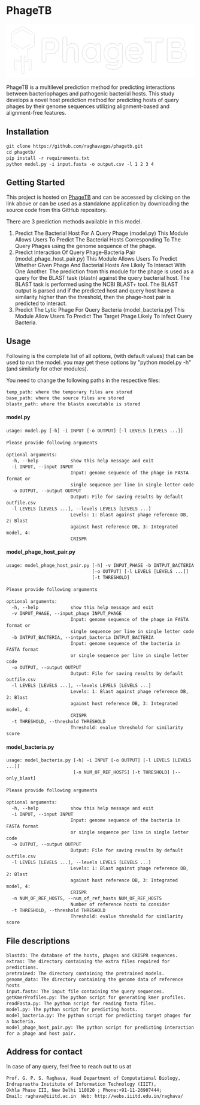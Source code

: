 # PhageTB

![Pics](./extras/PhageTB.png)

PhageTB is a multilevel prediction method for predicting interactions between bacteriophages and pathogenic bacterial hosts. This study develops a novel host prediction method for predicting hosts of query phages by their genome sequences utilizing alignment-based and alignment-free features.

## Installation
```
git clone https://github.com/raghavagps/phagetb.git
cd phagetb/
pip install -r requirements.txt
python model.py -i input.fasta -o output.csv -l 1 2 3 4
```

## Getting Started

This project is hosted on [PhageTB](https://webs.iiitd.edu.in/raghava/phagetb/) and can be accessed by clicking on the link above or can be used as a standalone application by downloading the source code from this GitHub repository.

There are 3 prediction methods available in this model. 
1. Predict The Bacterial Host For A Query Phage (model.py)
This Module Allows Users To Predict The Bacterial Hosts Corresponding To The Query Phages using the genome sequence of the phage. 
1. Predict Interaction Of Query Phage-Bacteria Pair (model_phage_host_pair.py)
This Module Allows Users To Predict Whether Given Phage And Bacterial Hosts Are Likely To Interact With One Another. The prediction from this module for the phage is used as a query for the BLAST task (blastn) against the query bacterial host. The BLAST task is performed using the NCBI BLAST+ tool. The BLAST output is parsed and if the predicted host and query host have a similarity higher than the threshold, then the phage-host pair is predicted to interact.
1. Predict The Lytic Phage For Query Bacteria (model_bacteria.py)
This Module Allow Users To Predict The Target Phage Likely To Infect Query Bacteria.

## Usage
Following is the complete list of all options, (with default values) that can be used to run the model. you may get these options by "python model.py -h" (and similarly for other modules).

You need to change the following paths in the respective files:
```
temp_path: where the temporary files are stored
base_path: where the source files are stored
blastn_path: where the blastn executable is stored
```

#### model.py
```
usage: model.py [-h] -i INPUT [-o OUTPUT] [-l LEVELS [LEVELS ...]]

Please provide following arguments

optional arguments:
  -h, --help            show this help message and exit
  -i INPUT, --input INPUT
                        Input: genome sequence of the phage in FASTA format or
                        single sequence per line in single letter code
  -o OUTPUT, --output OUTPUT
                        Output: File for saving results by default outfile.csv
  -l LEVELS [LEVELS ...], --levels LEVELS [LEVELS ...]
                        Levels: 1: Blast against phage reference DB, 2: Blast
                        against host reference DB, 3: Integrated model, 4:
                        CRISPR
```

#### model_phage_host_pair.py
```
usage: model_phage_host_pair.py [-h] -v INPUT_PHAGE -b INTPUT_BACTERIA
                                [-o OUTPUT] [-l LEVELS [LEVELS ...]]
                                [-t THRESHOLD]

Please provide following arguments

optional arguments:
  -h, --help            show this help message and exit
  -v INPUT_PHAGE, --input_phage INPUT_PHAGE
                        Input: genome sequence of the phage in FASTA format or
                        single sequence per line in single letter code
  -b INTPUT_BACTERIA, --intput_bacteria INTPUT_BACTERIA
                        Input: genome sequence of the bacteria in FASTA format
                        or single sequence per line in single letter code
  -o OUTPUT, --output OUTPUT
                        Output: File for saving results by default outfile.csv
  -l LEVELS [LEVELS ...], --levels LEVELS [LEVELS ...]
                        Levels: 1: Blast against phage reference DB, 2: Blast
                        against host reference DB, 3: Integrated model, 4:
                        CRISPR
  -t THRESHOLD, --threshold THRESHOLD
                        Threshold: evalue threshold for similarity score
```

#### model_bacteria.py
```
usage: model_bacteria.py [-h] -i INPUT [-o OUTPUT] [-l LEVELS [LEVELS ...]]
                         [-n NUM_OF_REF_HOSTS] [-t THRESHOLD] [--only_blast]

Please provide following arguments

optional arguments:
  -h, --help            show this help message and exit
  -i INPUT, --input INPUT
                        Input: genome sequence of the bacteria in FASTA format
                        or single sequence per line in single letter code
  -o OUTPUT, --output OUTPUT
                        Output: File for saving results by default outfile.csv
  -l LEVELS [LEVELS ...], --levels LEVELS [LEVELS ...]
                        Levels: 1: Blast against phage reference DB, 2: Blast
                        against host reference DB, 3: Integrated model, 4:
                        CRISPR
  -n NUM_OF_REF_HOSTS, --num_of_ref_hosts NUM_OF_REF_HOSTS
                        Number of reference hosts to consider
  -t THRESHOLD, --threshold THRESHOLD
                        Threshold: evalue threshold for similarity score
```

## File descriptions
```
blastdb: The database of the hosts, phages and CRISPR sequences.
extras: The directory containing the extra files required for predictions.
pretrained: The directory containing the pretrained models.
genome_data: The directory containing the genome data of reference hosts
input.fasta: The input file containing the query sequences.
getKmerProfiles.py: The python script for generating kmer profiles.
readFasta.py: The python script for reading fasta files.
model.py: The python script for predicting hosts.
model_bacteria.py: The python script for predicting target phages for a bacteria.
model_phage_host_pair.py: The python script for predicting interaction for a phage and host pair.
``` 

## Address for contact
In case of any query, feel free to reach out to us at 
```
Prof. G. P. S. Raghava, Head Department of Computational Biology,            
Indraprastha Institute of Information Technology (IIIT), 
Okhla Phase III, New Delhi 110020 ; Phone:+91-11-26907444; 
Email: raghava@iiitd.ac.in  Web: http://webs.iiitd.edu.in/raghava/
```
